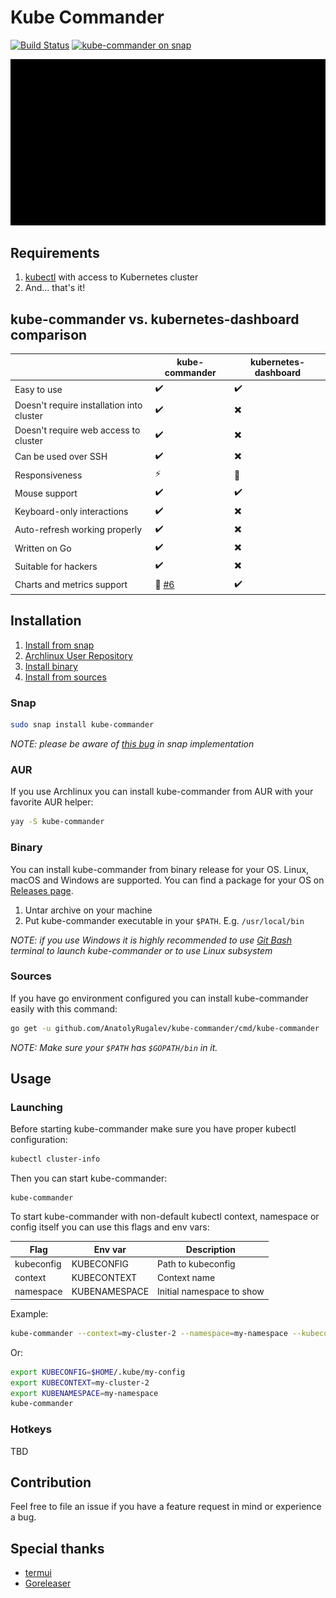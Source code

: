 # Kube Commander

[![Build Status](https://travis-ci.org/AnatolyRugalev/kube-commander.svg?branch=master)](https://travis-ci.org/AnatolyRugalev/kube-commander)
[![kube-commander on snap](https://snapcraft.io/kube-commander/badge.svg)](https://snapcraft.io/kube-commander)

![Kube Commander](docs/demo.gif)

## Requirements

1. [kubectl](https://kubernetes.io/docs/tasks/tools/install-kubectl/) with access to Kubernetes cluster
2. And... that's it!

## kube-commander vs. kubernetes-dashboard comparison

|                                           | kube-commander           | kubernetes-dashboard     |
|-------------------------------------------|--------------------------|--------------------------|
| Easy to use                               | :heavy_check_mark:       | :heavy_check_mark:       |
| Doesn't require installation into cluster | :heavy_check_mark:       | :heavy_multiplication_x: |
| Doesn't require web access to cluster     | :heavy_check_mark:       | :heavy_multiplication_x: |
| Can be used over SSH                      | :heavy_check_mark:       | :heavy_multiplication_x: |
| Responsiveness                            | :zap:                    | :turtle:                 |
| Mouse support                             | :heavy_check_mark:       | :heavy_check_mark:       |
| Keyboard-only interactions                | :heavy_check_mark:       | :heavy_multiplication_x: |
| Auto-refresh working properly             | :heavy_check_mark:       | :heavy_multiplication_x: |
| Written on Go                             | :heavy_check_mark:       | :heavy_multiplication_x: |
| Suitable for hackers                      | :heavy_check_mark:       | :heavy_multiplication_x: |
| Charts and metrics support                | :hammer: [#6](https://github.com/AnatolyRugalev/kube-commander/issues/6)|:heavy_check_mark:|

## Installation

1. [Install from snap](#snap)
2. [Archlinux User Repository](#aur)
3. [Install binary](#binary)
4. [Install from sources](#sources)

### Snap

```bash
sudo snap install kube-commander
```

*NOTE: please be aware of [this bug](https://github.com/AnatolyRugalev/kube-commander/issues/35) in snap implementation*

### AUR

If you use Archlinux you can install kube-commander from AUR with your favorite AUR helper:

```bash
yay -S kube-commander
```

### Binary

You can install kube-commander from binary release for your OS. Linux, macOS and Windows are supported. You can find 
a package for your OS on [Releases page](https://github.com/AnatolyRugalev/kube-commander/releases).

1. Untar archive on your machine
2. Put kube-commander executable in your `$PATH`. E.g. `/usr/local/bin`

*NOTE: if you use Windows it is highly recommended to use [Git Bash](https://gitforwindows.org/) terminal to launch
kube-commander or to use Linux subsystem*

### Sources

If you have go environment configured you can install kube-commander easily with this command:

```bash
go get -u github.com/AnatolyRugalev/kube-commander/cmd/kube-commander
```

*NOTE: Make sure your `$PATH` has `$GOPATH/bin` in it.*

## Usage

### Launching
 
Before starting kube-commander make sure you have proper kubectl configuration:

```bash
kubectl cluster-info
```

Then you can start kube-commander:

```bash'
kube-commander
```

To start kube-commander with non-default kubectl context, namespace or config itself you can use this flags
and env vars:

| Flag      | Env var     | Description             |
|-----------|-------------|-------------------------|
|kubeconfig |KUBECONFIG   |Path to kubeconfig       |
|context    |KUBECONTEXT  |Context name             |
|namespace  |KUBENAMESPACE|Initial namespace to show|

Example:

```bash
kube-commander --context=my-cluster-2 --namespace=my-namespace --kubeconfig=~/.kube/my-config
```
Or:
```bash
export KUBECONFIG=$HOME/.kube/my-config
export KUBECONTEXT=my-cluster-2
export KUBENAMESPACE=my-namespace
kube-commander
```

### Hotkeys

TBD

## Contribution

Feel free to file an issue if you have a feature request in mind or experience a bug.

## Special thanks

* [termui](https://github.com/gizak/termui)
* [Goreleaser](https://goreleaser.com)
